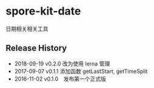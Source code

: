 # spore-kit-date

日期相关相关工具

## Release History

* 2018-09-19 v0.2.0 改为使用 lerna 管理
* 2017-09-07 v0.1.1 添加函数 getLastStart, getTimeSplit
* 2016-11-02 v0.1.0 发布第一个正式版
